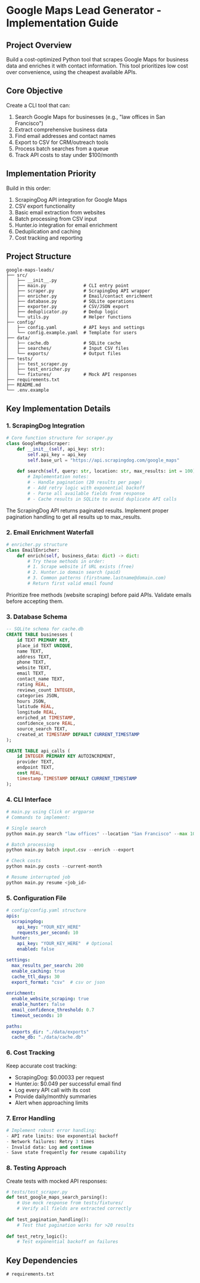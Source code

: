 # Google Maps Lead Generator - Implementation Guide

## Project Overview
Build a cost-optimized Python tool that scrapes Google Maps for business data and enriches it with contact information. This tool prioritizes low cost over convenience, using the cheapest available APIs.

## Core Objective
Create a CLI tool that can:
1. Search Google Maps for businesses (e.g., "law offices in San Francisco")
2. Extract comprehensive business data
3. Find email addresses and contact names
4. Export to CSV for CRM/outreach tools
5. Process batch searches from a queue
6. Track API costs to stay under $100/month

## Implementation Priority
Build in this order:
1. ScrapingDog API integration for Google Maps
2. CSV export functionality
3. Basic email extraction from websites
4. Batch processing from CSV input
5. Hunter.io integration for email enrichment
6. Deduplication and caching
7. Cost tracking and reporting

## Project Structure
```
google-maps-leads/
├── src/
│   ├── __init__.py
│   ├── main.py              # CLI entry point
│   ├── scraper.py           # ScrapingDog API wrapper
│   ├── enricher.py          # Email/contact enrichment
│   ├── database.py          # SQLite operations
│   ├── exporter.py          # CSV/JSON export
│   ├── deduplicator.py      # Dedup logic
│   └── utils.py             # Helper functions
├── config/
│   ├── config.yaml          # API keys and settings
│   └── config.example.yaml  # Template for users
├── data/
│   ├── cache.db             # SQLite cache
│   ├── searches/            # Input CSV files
│   └── exports/             # Output files
├── tests/
│   ├── test_scraper.py
│   ├── test_enricher.py
│   └── fixtures/            # Mock API responses
├── requirements.txt
├── README.md
└── .env.example
```

## Key Implementation Details

### 1. ScrapingDog Integration
```python
# Core function structure for scraper.py
class GoogleMapsScraper:
    def __init__(self, api_key: str):
        self.api_key = api_key
        self.base_url = "https://api.scrapingdog.com/google_maps"
        
    def search(self, query: str, location: str, max_results: int = 100):
        # Implementation notes:
        # - Handle pagination (20 results per page)
        # - Add retry logic with exponential backoff
        # - Parse all available fields from response
        # - Cache results in SQLite to avoid duplicate API calls
```

The ScrapingDog API returns paginated results. Implement proper pagination handling to get all results up to max_results.

### 2. Email Enrichment Waterfall
```python
# enricher.py structure
class EmailEnricher:
    def enrich(self, business_data: dict) -> dict:
        # Try these methods in order:
        # 1. Scrape website if URL exists (free)
        # 2. Hunter.io domain search (paid)
        # 3. Common patterns (firstname.lastname@domain.com)
        # Return first valid email found
```

Prioritize free methods (website scraping) before paid APIs. Validate emails before accepting them.

### 3. Database Schema
```sql
-- SQLite schema for cache.db
CREATE TABLE businesses (
    id TEXT PRIMARY KEY,
    place_id TEXT UNIQUE,
    name TEXT,
    address TEXT,
    phone TEXT,
    website TEXT,
    email TEXT,
    contact_name TEXT,
    rating REAL,
    reviews_count INTEGER,
    categories JSON,
    hours JSON,
    latitude REAL,
    longitude REAL,
    enriched_at TIMESTAMP,
    confidence_score REAL,
    source_search TEXT,
    created_at TIMESTAMP DEFAULT CURRENT_TIMESTAMP
);

CREATE TABLE api_calls (
    id INTEGER PRIMARY KEY AUTOINCREMENT,
    provider TEXT,
    endpoint TEXT,
    cost REAL,
    timestamp TIMESTAMP DEFAULT CURRENT_TIMESTAMP
);
```

### 4. CLI Interface
```python
# main.py using Click or argparse
# Commands to implement:

# Single search
python main.py search "law offices" --location "San Francisco" --max 100 --enrich

# Batch processing
python main.py batch input.csv --enrich --export

# Check costs
python main.py costs --current-month

# Resume interrupted job
python main.py resume <job_id>
```

### 5. Configuration File
```yaml
# config/config.yaml structure
apis:
  scrapingdog:
    api_key: "YOUR_KEY_HERE"
    requests_per_second: 10
  hunter:
    api_key: "YOUR_KEY_HERE"  # Optional
    enabled: false

settings:
  max_results_per_search: 200
  enable_caching: true
  cache_ttl_days: 30
  export_format: "csv"  # csv or json
  
enrichment:
  enable_website_scraping: true
  enable_hunter: false
  email_confidence_threshold: 0.7
  timeout_seconds: 10

paths:
  exports_dir: "./data/exports"
  cache_db: "./data/cache.db"
```

### 6. Cost Tracking
Keep accurate cost tracking:
- ScrapingDog: $0.00033 per request
- Hunter.io: $0.049 per successful email find
- Log every API call with its cost
- Provide daily/monthly summaries
- Alert when approaching limits

### 7. Error Handling
```python
# Implement robust error handling:
- API rate limits: Use exponential backoff
- Network failures: Retry 3 times
- Invalid data: Log and continue
- Save state frequently for resume capability
```

### 8. Testing Approach
Create tests with mocked API responses:
```python
# tests/test_scraper.py
def test_google_maps_search_parsing():
    # Use mock response from tests/fixtures/
    # Verify all fields are extracted correctly
    
def test_pagination_handling():
    # Test that pagination works for >20 results
    
def test_retry_logic():
    # Test exponential backoff on failures
```

## Key Dependencies
```txt
# requirements.txt
